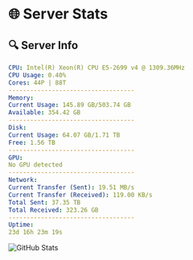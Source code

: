 # 🌐 Server Stats
## 🔍 Server Info
```yaml
CPU: Intel(R) Xeon(R) CPU E5-2699 v4 @ 1309.36MHz
CPU Usage: 0.40%
Cores: 44P | 88T
-----------------------------------
Memory:
Current Usage: 145.89 GB/503.74 GB
Available: 354.42 GB
-----------------------------------
Disk:
Current Usage: 64.07 GB/1.71 TB
Free: 1.56 TB
-----------------------------------
GPU:
No GPU detected
-----------------------------------
Network:
Current Transfer (Sent): 19.51 MB/s
Current Transfer (Received): 119.00 KB/s
Total Sent: 37.35 TB
Total Received: 323.26 GB
-----------------------------------
Uptime:
23d 16h 23m 19s
```
![GitHub Stats](https://img.shields.io/badge/Updated-2025-03-31_13:46:08-blue)